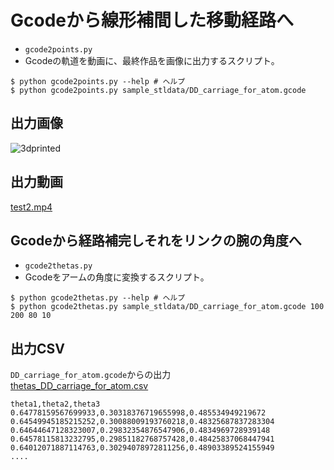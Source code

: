 Gcodeから線形補間した移動経路へ
====
* `gcode2points.py`
* Gcodeの軌道を動画に、最終作品を画像に出力するスクリプト。
```
$ python gcode2points.py --help # ヘルプ
$ python gcode2points.py sample_stldata/DD_carriage_for_atom.gcode
```

出力画像
---
![3dprinted](https://raw.githubusercontent.com/ut-3dprinter/ut-3dprinter/master/Software/sample_stldata/test2.png)

出力動画
---
[test2.mp4](http://youtu.be/1FviaQLbfXc)


Gcodeから経路補完しそれをリンクの腕の角度へ
---
* `gcode2thetas.py`
* Gcodeをアームの角度に変換するスクリプト。
```
$ python gcode2thetas.py --help # ヘルプ
$ python gcode2thetas.py sample_stldata/DD_carriage_for_atom.gcode 100 200 80 10
```


出力CSV
---
`DD_carriage_for_atom.gcode`からの出力  
[thetas_DD_carriage_for_atom.csv](https://raw.githubusercontent.com/ut-3dprinter/ut-3dprinter/master/Software/output/thetas_DD_carriage_for_atom.csv)
```
theta1,theta2,theta3
0.64778159567699933,0.30318376719655998,0.485534949219672
0.64549945185215252,0.30088009193760218,0.48325687837283304
0.64644647128323007,0.29832354876547906,0.4834969728939148
0.64578115813232795,0.29851182768757428,0.48425837068447941
0.64012071887114763,0.30294078972811256,0.48903389524155949
....
```
